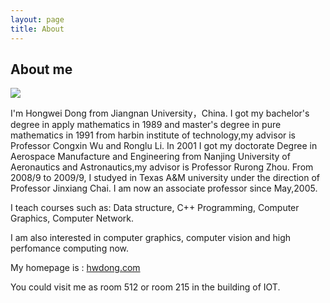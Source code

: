 ```yaml
---
layout: page
title: About
---
```


 ## About me

 ![](http://40.media.tumblr.com/d4f44a9fcd7c44838fc91862391ea64e/tumblr_nw9m8dStWU1u2qywdo1_1280.jpg)

  I'm Hongwei Dong from Jiangnan University，China. I got my bachelor's degree in apply mathematics in 1989 and master's degree in pure mathematics in 1991 from harbin institute of technology,my advisor is Professor Congxin Wu and Ronglu Li. In 2001 I got my doctorate Degree in Aerospace Manufacture and Engineering from Nanjing University of Aeronautics and Astronautics,my advisor is Professor Rurong Zhou. From 2008/9 to 2009/9, I studyed in Texas A&M university under the direction of Professor Jinxiang Chai. I am now an associate professor since May,2005.

  I teach courses such as: Data structure, C++ Programming, Computer Graphics, Computer Network.

  I am also interested in computer graphics, computer vision and high perfomance computing now.

  My homepage is : [hwdong.com](http://hwdong.com)

  You could visit me as room 512 or room 215 in the building of IOT.

